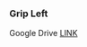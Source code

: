 ### Grip Left
Google Drive [LINK](https://drive.google.com/file/d/1nFbF5cRvAjMZY6m4pihcXbz6RBKds1uF/view?usp=share_link)